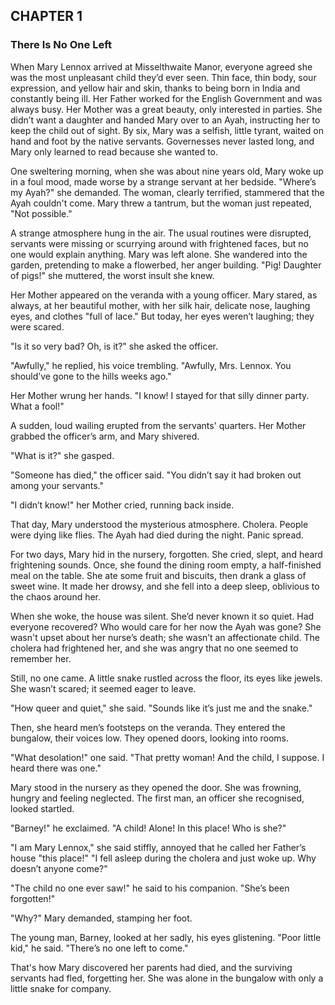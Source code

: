 ## CHAPTER 1
### There Is No One Left
When Mary Lennox arrived at Misselthwaite Manor, everyone agreed she was the most unpleasant child they’d ever seen. Thin face, thin body, sour expression, and yellow hair and skin, thanks to being born in India and constantly being ill. Her Father worked for the English Government and was always busy. Her Mother was a great beauty, only interested in parties. She didn’t want a daughter and handed Mary over to an Ayah, instructing her to keep the child out of sight. By six, Mary was a selfish, little tyrant, waited on hand and foot by the native servants. Governesses never lasted long, and Mary only learned to read because she wanted to.

One sweltering morning, when she was about nine years old, Mary woke up in a foul mood, made worse by a strange servant at her bedside. "Where’s my Ayah?" she demanded. The woman, clearly terrified, stammered that the Ayah couldn't come. Mary threw a tantrum, but the woman just repeated, "Not possible."

A strange atmosphere hung in the air. The usual routines were disrupted, servants were missing or scurrying around with frightened faces, but no one would explain anything. Mary was left alone. She wandered into the garden, pretending to make a flowerbed, her anger building. "Pig! Daughter of pigs!" she muttered, the worst insult she knew.

Her Mother appeared on the veranda with a young officer. Mary stared, as always, at her beautiful mother, with her silk hair, delicate nose, laughing eyes, and clothes "full of lace." But today, her eyes weren’t laughing; they were scared.

"Is it so very bad? Oh, is it?" she asked the officer.

"Awfully," he replied, his voice trembling. "Awfully, Mrs. Lennox. You should’ve gone to the hills weeks ago."

Her Mother wrung her hands. "I know! I stayed for that silly dinner party. What a fool!"

A sudden, loud wailing erupted from the servants' quarters. Her Mother grabbed the officer’s arm, and Mary shivered.

"What is it?" she gasped.

"Someone has died," the officer said. "You didn’t say it had broken out among your servants."

"I didn’t know!" her Mother cried, running back inside.

That day, Mary understood the mysterious atmosphere. Cholera. People were dying like flies. The Ayah had died during the night. Panic spread.

For two days, Mary hid in the nursery, forgotten. She cried, slept, and heard frightening sounds. Once, she found the dining room empty, a half-finished meal on the table. She ate some fruit and biscuits, then drank a glass of sweet wine. It made her drowsy, and she fell into a deep sleep, oblivious to the chaos around her.

When she woke, the house was silent. She’d never known it so quiet. Had everyone recovered? Who would care for her now the Ayah was gone? She wasn't upset about her nurse’s death; she wasn’t an affectionate child. The cholera had frightened her, and she was angry that no one seemed to remember her.

Still, no one came. A little snake rustled across the floor, its eyes like jewels. She wasn’t scared; it seemed eager to leave.

"How queer and quiet," she said. "Sounds like it’s just me and the snake."

Then, she heard men’s footsteps on the veranda. They entered the bungalow, their voices low. They opened doors, looking into rooms.

"What desolation!" one said. "That pretty woman! And the child, I suppose. I heard there was one."

Mary stood in the nursery as they opened the door. She was frowning, hungry and feeling neglected. The first man, an officer she recognised, looked startled.

"Barney!" he exclaimed. "A child! Alone! In this place! Who is she?"

"I am Mary Lennox," she said stiffly, annoyed that he called her Father’s house "this place!" "I fell asleep during the cholera and just woke up. Why doesn’t anyone come?"

"The child no one ever saw!" he said to his companion. "She’s been forgotten!"

"Why?" Mary demanded, stamping her foot.

The young man, Barney, looked at her sadly, his eyes glistening. "Poor little kid," he said. "There’s no one left to come."

That's how Mary discovered her parents had died, and the surviving servants had fled, forgetting her. She was alone in the bungalow with only a little snake for company.